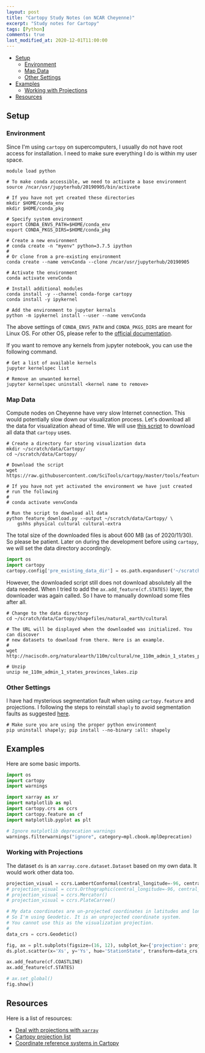 ```yaml
---
layout: post
title: "Cartopy Study Notes (on NCAR Cheyenne)"
excerpt: "Study notes for Cartopy"
tags: [Python]
comments: true
last_modified_at: 2020-12-01T11:00:00
---
```


<!-- vim-markdown-toc GFM -->

* [Setup](#setup)
    * [Environment](#environment)
    * [Map Data](#map-data)
    * [Other Settings](#other-settings)
* [Examples](#examples)
    * [Working with Projections](#working-with-projections)
* [Resources](#resources)

<!-- vim-markdown-toc -->

## Setup

### Environment

Since I'm using `cartopy` on supercomputers, I usually do not have root access for installation. I need to make sure everything I do is within my user space.

```shell
module load python

# To make conda accessible, we need to activate a base environment
source /ncar/usr/jupyterhub/20190905/bin/activate

# If you have not yet created these directories
mkdir $HOME/conda_env
mkdir $HOME/conda_pkg

# Specify system environment
export CONDA_ENVS_PATH=$HOME/conda_env
export CONDA_PKGS_DIRS=$HOME/conda_pkg

# Create a new environment
# conda create -n "myenv" python=3.7.5 ipython
#
# Or clone from a pre-existing environment
conda create --name venvConda --clone /ncar/usr/jupyterhub/20190905

# Activate the environment
conda activate venvConda

# Install additional modules
conda install -y --channel conda-forge cartopy
conda install -y ipykernel

# Add the environment to jupyter kernals
python -m ipykernel install --user --name venvConda
```

The above settings of `CONDA_ENVS_PATH` and `CONDA_PKGS_DIRS` are meant for Linux OS. For other OS, please refer to the [official documentation](https://conda.io/projects/conda/en/latest/user-guide/configuration/use-condarc.html#specify-environment-directories-envs-dirs).

If you want to remove any kernels from jupyter notebook, you can use the following command.

```shell
# Get a list of available kernels
jupyter kernelspec list

# Remove an unwanted kernel
jupyter kernelspec uninstall <kernel name to remove> 
```

### Map Data

Compute nodes on Cheyenne have very slow Internet connection. This would potentially slow down our visualization process. Let's download all the data for visualization ahead of time. We will use [this script](https://github.com/SciTools/cartopy/blob/master/tools/feature_download.py) to download all data that `cartopy` uses.

```shell
# Create a directory for storing visualization data
mkdir ~/scratch/data/Cartopy/
cd ~/scratch/data/Cartopy/

# Download the script
wget https://raw.githubusercontent.com/SciTools/cartopy/master/tools/feature_download.py

# If you have not yet activated the environment we have just created
# run the following
#
# conda activate venvConda

# Run the script to download all data
python feature_download.py --output ~/scratch/data/Cartopy/ \
    gshhs physical cultural cultural-extra
```

The total size of the downloaded files is about 600 MB (as of 2020/11/30). So please be patient. Later on during the development before using `cartopy`, we will set the data directory accordingly.

```python
import os
import cartopy
cartopy.config['pre_existing_data_dir'] = os.path.expanduser('~/scratch/data/Cartopy/')

```

However, the downloaded script still does not download absolutely all the data needed. When I tried to add the `ax.add_feature(cf.STATES)` layer, the downloader was again called. So I have to manually download some files after all.

```shell
# Change to the data directory
cd ~/scratch/data/Cartopy/shapefiles/natural_earth/cultural

# The URL will be displayed when the downloaded was initialized. You can discover 
# new datasets to download from there. Here is an example.
#
wget http://naciscdn.org/naturalearth/110m/cultural/ne_110m_admin_1_states_provinces_lakes.zip

# Unzip
unzip ne_110m_admin_1_states_provinces_lakes.zip
```

### Other Settings

I have had mysterious segmentation fault when using `cartopy.feature` and projections. I following the steps to reinstall `shaply` to avoid segmentation faults as suggested [here](https://github.com/SciTools/cartopy/issues/879).

```shell
# Make sure you are using the proper python environment
pip uninstall shapely; pip install --no-binary :all: shapely
```

## Examples

Here are some basic imports.

```python
import os
import cartopy
import warnings

import xarray as xr
import matplotlib as mpl
import cartopy.crs as ccrs
import cartopy.feature as cf
import matplotlib.pyplot as plt

# Ignore matplotlib deprecation warnings
warnings.filterwarnings("ignore", category=mpl.cbook.mplDeprecation)
```

### Working with Projections

The dataset `ds` is an `xarray.core.dataset.Dataset` based on my own data. It would work other data too.

```python
projection_visual = ccrs.LambertConformal(central_longitude=-96, central_latitude=45)
# projection_visual = ccrs.Orthographic(central_longitude=-96, central_latitude=45)
# projection_visual = ccrs.Mercator()
# projection_visual = ccrs.PlateCarree()

# My data coordinates are un-projected coordinates in latitudes and longitudes.
# So I'm using Geodetic. It is an unprojected coordinate system.
# You cannot use this as the visualization projection.
#
data_crs = ccrs.Geodetic()

fig, ax = plt.subplots(figsize=(16, 12), subplot_kw={'projection': projection_visual})
ds.plot.scatter(x='Xs', y='Ys', hue='StationState', transform=data_crs, ax=ax, s=0.7)

ax.add_feature(cf.COASTLINE)
ax.add_feature(cf.STATES)

# ax.set_global()
fig.show()
```

## Resources

Here is a list of resources:

- [Deal with projections with `xarray`](http://xarray.pydata.org/en/stable/examples/visualization_gallery.html?highlight=projection#Multiple-plots-and-map-projections)
- [Cartopy projection list](https://scitools.org.uk/cartopy/docs/v0.15/crs/projections.html)
- [Coordinate reference systems in Cartopy](https://scitools.org.uk/cartopy/docs/v0.15/crs/index.html#coordinate-reference-systems-in-cartopy)
